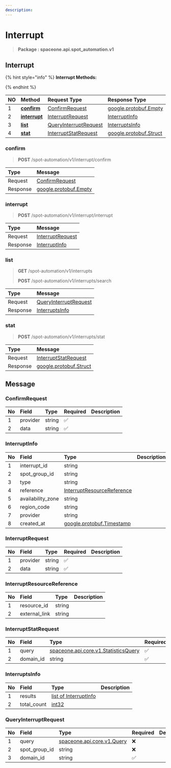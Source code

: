 ```yaml
---
description:  
---
```

# Interrupt

>  **Package : spaceone.api.spot_automation.v1**

## Interrupt

{% hint style="info" %}
**Interrupt Methods:**

{%  endhint %}


| NO |  Method | Request Type | Response Type | Description |
| :--- | :--- | :--- | :--- | :--- |
| 1 | [**confirm**](interrupt.md#confirm)|   [ConfirmRequest](interrupt.md#confirmrequest) |  [google.protobuf.Empty](https://github.com/protocolbuffers/protobuf/blob/master/src/google/protobuf/empty.proto)|  |
| 2 | [**interrupt**](interrupt.md#interrupt)|   [InterruptRequest](interrupt.md#interruptrequest) |   [InterruptInfo](interrupt.md#interruptinfo) |  |
| 3 | [**list**](interrupt.md#list)|   [QueryInterruptRequest](interrupt.md#queryinterruptrequest) |   [InterruptsInfo](interrupt.md#interruptsinfo) |  |
| 4 | [**stat**](interrupt.md#stat)|   [InterruptStatRequest](interrupt.md#interruptstatrequest) |  [google.protobuf.Struct](https://github.com/protocolbuffers/protobuf/blob/master/src/google/protobuf/struct.proto)|  | 
 

 
### confirm
> **POST** /spot-automation/v1/interrupt/confirm
>


| Type | Message |
| :--- | :--- |
| Request | [ConfirmRequest](interrupt.md#confirmrequest) |
| Response | [google.protobuf.Empty](https://github.com/protocolbuffers/protobuf/blob/master/src/google/protobuf/empty.proto) |
 
 

 
### interrupt
> **POST** /spot-automation/v1/interrupt/interrupt
>


| Type | Message |
| :--- | :--- |
| Request | [InterruptRequest](interrupt.md#interruptrequest) |
| Response |  [InterruptInfo](interrupt.md#interruptinfo)  |
 
 

 
### list
> **GET** /spot-automation/v1/interrupts
>
> **POST** /spot-automation/v1/interrupts/search



| Type | Message |
| :--- | :--- |
| Request | [QueryInterruptRequest](interrupt.md#queryinterruptrequest) |
| Response |  [InterruptsInfo](interrupt.md#interruptsinfo)  |
 
 

 
### stat
> **POST** /spot-automation/v1/interrupts/stat
>


| Type | Message |
| :--- | :--- |
| Request | [InterruptStatRequest](interrupt.md#interruptstatrequest) |
| Response | [google.protobuf.Struct](https://github.com/protocolbuffers/protobuf/blob/master/src/google/protobuf/struct.proto) |


## 

## Message

### ConfirmRequest
| No | Field | Type | Required | Description |
| :--- | :--- | :--- | :--- | :--- |
| 1 | provider |string|✅| |
| 2 | data |string|✅| |

### InterruptInfo
| No | Field | Type |  Description |
| :--- | :--- | :--- | :--- |
| 1 | interrupt_id |string | |
| 2 | spot_group_id |string | |
| 3 | type |string | |
| 4 | reference |[InterruptResourceReference](interrupt.md#interruptresourcereference) | |
| 5 | availability_zone |string | |
| 6 | region_code |string | |
| 7 | provider |string | |
| 8 | created_at |[google.protobuf.Timestamp](https://github.com/protocolbuffers/protobuf/blob/master/src/google/protobuf/timestamp.proto) | |

### InterruptRequest
| No | Field | Type | Required | Description |
| :--- | :--- | :--- | :--- | :--- |
| 1 | provider |string|✅| |
| 2 | data |string|✅| |

### InterruptResourceReference
| No | Field | Type |  Description |
| :--- | :--- | :--- | :--- |
| 1 | resource_id |string | |
| 2 | external_link |string | |

### InterruptStatRequest
| No | Field | Type | Required | Description |
| :--- | :--- | :--- | :--- | :--- |
| 1 | query |[spaceone.api.core.v1.StatisticsQuery](https://spaceone-dev.gitbook.io/api-reference/common-v1/statistics-query)|✅| |
| 2 | domain_id |string|✅| |

### InterruptsInfo
| No | Field | Type |  Description |
| :--- | :--- | :--- | :--- |
| 1 | results |[list of InterruptInfo](interrupt.md#interruptinfo) | |
| 2 | total_count |[int32](https://github.com/protocolbuffers/protobuf/blob/master/src/google/protobuf/type.proto) | |

### QueryInterruptRequest
| No | Field | Type | Required | Description |
| :--- | :--- | :--- | :--- | :--- |
| 1 | query |[spaceone.api.core.v1.Query](https://spaceone-dev.gitbook.io/api-reference/common-v1/search-query)|❌| |
| 2 | spot_group_id |string|❌| |
| 3 | domain_id |string|✅| |
